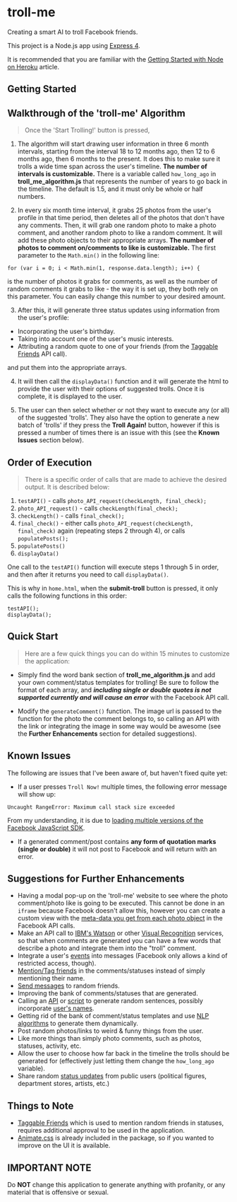 # troll-me

Creating a smart AI to troll Facebook friends.

This project is a Node.js app using [Express 4](http://expressjs.com/).

It is recommended that you are familiar with the [Getting Started with Node on Heroku](https://devcenter.heroku.com/articles/getting-started-with-nodejs) article.

## Getting Started

## Walkthrough of the 'troll-me' Algorithm

> Once the 'Start Trolling!' button is pressed,

1. The algorithm will start drawing user information in three 6 month intervals, starting from the interval 18 to 12 months ago, then 12 to 6 months ago, then 6 months to the present. It does this to make sure it trolls a wide time span across the user's timeline. **The number of intervals is customizable.** There is a variable called ```how_long_ago``` in **troll_me_algorithm.js** that represents the number of years to go back in the timeline. The default is 1.5, and it must only be whole or half numbers.

2. In every six month time interval, it grabs 25 photos from the user's profile in that time period, then deletes all of the photos that don't have any comments. Then, it will grab one random photo to make a photo comment, and another random photo to like a random comment. It will add these photo objects to their appropriate arrays. **The number of photos to comment on/comments to like is customizable.** The first parameter to the ```Math.min()``` in the following line:
```
for (var i = 0; i < Math.min(1, response.data.length); i++) {
```
  is the number of photos it grabs for comments, as well as the number of random comments it grabs to like - the way it is set up, they both rely on this parameter. You can easily change this number to your desired amount. 

3. After this, it will generate three status updates using information from the user's profile:  
  + Incorporating the user's birthday.  
  + Taking into account one of the user's music interests.  
  + Attributing a random quote to one of your friends (from the [Taggable Friends](https://developers.facebook.com/docs/graph-api/reference/v2.2/user/taggable_friends) API call).  

  and put them into the appropriate arrays.

4. It will then call the ```displayData()``` function and it will generate the html to provide the user with their options of suggested trolls. Once it is complete, it is displayed to the user.

5. The user can then select whether or not they want to execute any (or all) of the suggested 'trolls'. They also have the option to generate a new batch of 'trolls' if they press the **Troll Again!** button, however if this is pressed a number of times there is an issue with this (see the **Known Issues** section below).

## Order of Execution

> There is a specific order of calls that are made to achieve the desired output. It is described below:

1. ```testAPI()``` - calls ```photo_API_request(checkLength, final_check);```
2. ```photo_API_request()``` - calls ```checkLength(final_check);```
3. ```checkLength()``` - calls ```final_check();```
4. ```final_check()``` - either calls ```photo_API_request(checkLength, final_check)``` again (repeating steps 2 through 4), or calls ```populatePosts();```
5. ```populatePosts()```
6. ```displayData()```

One call to the ```testAPI()``` function will execute steps 1 through 5 in order, and then after it returns you need to call ```displayData()```.

This is why in ```home.html```, when the **submit-troll** button is pressed, it only calls the following functions in this order:
```
testAPI();
displayData();
```


## Quick Start

> Here are a few quick things you can do within 15 minutes to customize the application:

- Simply find the word bank section of **troll_me_algorithm.js** and add your own comment/status templates for trolling! Be sure to follow the format of each array, and **_including single or double quotes is not supported currently and will cause an error_** with the Facebook API call.

- Modify the ```generateComment()``` function. The image url is passed to the function for the photo the comment belongs to, so calling an API with the link or integrating the image in some way would be awesome (see the **Further Enhancements** section for detailed suggestions).

## Known Issues

The following are issues that I've been aware of, but haven't fixed quite yet:

- If a user presses ```Troll Now!``` multiple times, the following error message will show up:
```
Uncaught RangeError: Maximum call stack size exceeded
```
From my understanding, it is due to [loading multiple versions of the Facebook JavaScript SDK](http://neverblog.net/facebook-javascript-sdk-uncaught-rangeerror-maximum-call-stack-size-exceeded-error/).

- If a generated comment/post contains **any form of quotation marks (single or double)** it will not post to Facebook and will return with an error.

## Suggestions for Further Enhancements

- Having a modal pop-up on the 'troll-me' website to see where the photo comment/photo like is going to be executed. This cannot be done in an ```iframe``` because Facebook doesn't allow this, however you can create a custom view with the [meta-data you get from each photo object](https://developers.facebook.com/docs/graph-api/reference/v2.2/photo) in the Facebook API calls.
- Make an API call to [IBM's Watson](http://www.ibm.com/smarterplanet/us/en/ibmwatson/developercloud/services-catalog.html) or other [Visual Recognition](http://blog.mashape.com/list-of-14-image-recognition-apis/) services, so that when comments are generated you can have a few words that describe a photo and integrate them into the "troll" comment.
- Integrate a user's [events](https://developers.facebook.com/docs/graph-api/reference/v2.2/event) into messages (Facebook only allows a kind of restricted access, though).
- [Mention/Tag friends](https://developers.facebook.com/docs/opengraph/using-actions/v2.2#mentions) in the comments/statuses instead of simply mentioning their name.
- [Send messages](https://developers.facebook.com/docs/sharing/reference/send-dialog) to random friends.
- Improving the bank of comments/statuses that are generated.
- Calling an [API](http://iheartquotes.com/api) or [script](http://www.htmlgoodies.com/JSBook/sentence.html) to generate random sentences, possibly incorporate [user's names](http://www.icndb.com/api/).
- Getting rid of the bank of comment/status templates and use [NLP algorithms](http://blog.mashape.com/list-of-25-natural-language-processing-apis/) to generate them dynamically.
- Post random photos/links to weird & funny things from the user.
- Like more things than simply photo comments, such as photos, statuses, activity, etc.
- Allow the user to choose how far back in the timeline the trolls should be generated for (effectively just letting them change the ```how_long_ago``` variable).
- Share random [status updates](https://developers.facebook.com/docs/graph-api/reference/v2.2/status) from public users (political figures, department stores, artists, etc.)

## Things to Note

- [Taggable Friends](https://developers.facebook.com/docs/graph-api/reference/v2.2/user/taggable_friends) which is used to mention random friends in statuses, requires additional approval to be used in the application.
- [Animate.css](http://daneden.github.io/animate.css/) is already included in the package, so if you wanted to improve on the UI it is available.

## IMPORTANT NOTE
Do **NOT** change this application to generate anything with profanity, or any material that is offensive or sexual.
